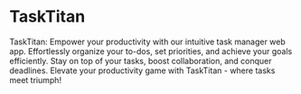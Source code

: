 # TaskTitan
TaskTitan: Empower your productivity with our intuitive task manager web app. Effortlessly organize your to-dos, set priorities, and achieve your goals efficiently. Stay on top of your tasks, boost collaboration, and conquer deadlines. Elevate your productivity game with TaskTitan - where tasks meet triumph!
